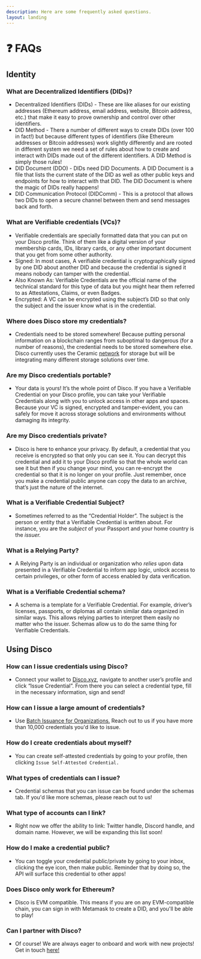 ```yaml
---
description: Here are some frequently asked questions.
layout: landing
---
```


# ❓ FAQs

## Identity  <a href="#what-are-decentralized-identifiers-dids" id="what-are-decentralized-identifiers-dids"></a>

### What are **Decentralized Identifiers (DIDs)**?[​](broken-reference) <a href="#what-are-decentralized-identifiers-dids" id="what-are-decentralized-identifiers-dids"></a>

* Decentralized Identifiers (DIDs) - These are like aliases for our existing addresses (Ethereum address, email address, website, Bitcoin address, etc.) that make it easy to prove ownership and control over other identifiers.
* DID Method - There a number of different ways to create DIDs (over 100 in fact!) but because different types of identifiers (like Ethereum addresses or Bitcoin addresses) work slightly differently and are rooted in different system we need a set of rules about how to create and interact with DIDs made out of the different identifiers. A DID Method is simply those rules!
* DID Document (DDO) - DIDs need DID Documents. A DID Document is a file that lists the current state of the DID as well as other public keys and endpoints for how to interact with that DID. The DID Document is where the magic of DIDs really happens!
* DID Communication Protocol (DIDComm) - This is a protocol that allows two DIDs to open a secure channel between them and send messages back and forth.

### What are **Verifiable credentials (VCs)**?[​](broken-reference) <a href="#what-are-verifiable-credentials-vcs" id="what-are-verifiable-credentials-vcs"></a>

* Verifiable credentials are specially formatted data that you can put on your Disco profile. Think of them like a digital version of your membership cards, IDs, library cards, or any other important document that you get from some other authority.
* Signed: In most cases, A verifiable credential is cryptographically signed by one DID about another DID and because the credential is signed it means nobody can tamper with the credential.
* Also Known As: Verifiable Credentials are the official name of the technical standard for this type of data but you might hear them referred to as Attestations, Claims, or even Badges.
* Encrypted: A VC can be encrypted using the subject’s DID so that only the subject and the issuer know what is in the credential.

### Where does Disco store my credentials?[​](broken-reference) <a href="#where-does-disco-store-my-credentials" id="where-does-disco-store-my-credentials"></a>

* Credentials need to be stored somewhere! Because putting personal information on a blockchain ranges from suboptimal to dangerous (for a number of reasons), the credential needs to be stored somewhere else. Disco currently uses the Ceramic [network](https://developers.ceramic.network/learn/) for storage but will be integrating many different storage solutions over time.

### Are my Disco credentials portable?[​](broken-reference) <a href="#are-my-disco-credentials-portable" id="are-my-disco-credentials-portable"></a>

* Your data is yours! It’s the whole point of Disco. If you have a Verifiable Credential on your Disco profile, you can take your Verifiable Credentials along with you to unlock access in other apps and spaces. Because your VC is signed, encrypted and tamper-evident, you can safely for move it across storage solutions and environments without damaging its integrity.

### Are my Disco credentials private?[​](broken-reference) <a href="#are-my-disco-credentials-private" id="are-my-disco-credentials-private"></a>

* Disco is here to enhance your privacy. By default, a credential that you receive is encrypted so that only you can see it. You can decrypt this credential and add it to your Disco profile so that the whole world can see it but then if you change your mind, you can re-encrypt the credential so that it is no longer on your profile. Just remember, once you make a credential public anyone can copy the data to an archive, that’s just the nature of the internet.

### What is a Verifiable Credential Subject?[​](broken-reference) <a href="#what-is-a-verifiable-credential-subject" id="what-is-a-verifiable-credential-subject"></a>

* Sometimes referred to as the “Credential Holder”. The subject is the person or entity that a Verifiable Credential is written about. For instance, you are the _subject_ of your Passport and your home country is the _issuer._

### What is a Relying Party?[​](broken-reference) <a href="#what-is-a-relying-party" id="what-is-a-relying-party"></a>

* A Relying Party is an individual or organization who _relies_ upon data presented in a Verifiable Credential to inform app logic, unlock access to certain privileges, or other form of access enabled by data verification.

### What is a Verifiable Credential schema?[​](broken-reference) <a href="#what-is-a-verifiable-credential-schema" id="what-is-a-verifiable-credential-schema"></a>

* A schema is a template for a Verifiable Credential. For example, driver’s licenses, passports, or diplomas all contain similar data organized in similar ways. This allows relying parties to interpret them easily no matter who the issuer. Schemas allow us to do the same thing for Verifiable Credentials.



## Using Disco

### How can I issue credentials using Disco?[​](broken-reference) <a href="#how-can-i-issue-credentials-using-disco" id="how-can-i-issue-credentials-using-disco"></a>

* Connect your wallet to [Disco.xyz](http://disco.xyz/), navigate to another user’s profile and click “Issue Credential”. From there you can select a credential type, fill in the necessary information, sign and send!

### How can I issue a large amount of credentials? <a href="#how-can-i-issue-a-large-amount-of-credentials-programmatically" id="how-can-i-issue-a-large-amount-of-credentials-programmatically"></a>

* Use [Batch Issuance for Organizations.](../for-organizations/issuing-credentials/) Reach out to us if you have more than 10,000 credentials you'd like to issue.

### How do I create credentials about myself? <a href="#can-i-write-verifiable-credentials-about-myself" id="can-i-write-verifiable-credentials-about-myself"></a>

* You can create self-attested credentials by going to your profile, then clicking `Issue Self-Attested Credential.`

### What types of credentials can I issue?[​](broken-reference) <a href="#what-types-of-credentials-can-i-issue" id="what-types-of-credentials-can-i-issue"></a>

* Credential schemas that you can issue can be found under the schemas tab. If you'd like more schemas, please reach out to us!

### What type of accounts can I link?[​](broken-reference) <a href="#what-type-of-accounts-can-i-link" id="what-type-of-accounts-can-i-link"></a>

* Right now we offer the ability to link: Twitter handle, Discord handle, and domain name. However, we will be expanding this list soon!

### How do I make a credential public? <a href="#does-disco-only-work-for-ethereum" id="does-disco-only-work-for-ethereum"></a>

* You can toggle your credential public/private by going to your inbox, clicking the eye icon, then make public. Reminder that by doing so, the API will surface this credential to other apps!

### Does Disco only work for Ethereum?[​](broken-reference) <a href="#does-disco-only-work-for-ethereum" id="does-disco-only-work-for-ethereum"></a>

* Disco is EVM compatible. This means if you are on any EVM-compatible chain, you can sign in with Metamask to create a DID, and you'll be able to play!

### Can I partner with Disco?[​](broken-reference) <a href="#can-i-partner-with-disco" id="can-i-partner-with-disco"></a>

* Of course! We are always eager to onboard and work with new projects! Get in touch [here!](mailto:ask@disco.xyz)
